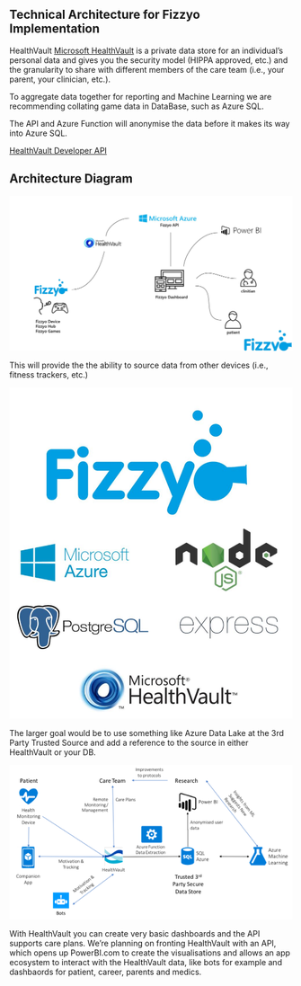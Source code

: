 ## Technical Architecture for Fizzyo Implementation

HealthVault [Microsoft HealthVault](https://www.healthvault.com/en-us/)
is a private data store for an individual’s personal data and gives you the security model (HIPPA approved, etc.) and the granularity to share with different members of the care team (i.e., your parent, your clinician, etc.).  

To aggregate data together for reporting and Machine Learning we are recommending collating game data in DataBase, such as Azure SQL. 

The API and Azure Function will anonymise the data before it makes its way into Azure SQL.  
 
[HealthVault Developer API](https://developer.healthvault.com) 
   
## Architecture Diagram

![Architecture Design](https://github.com/Fizzyo/Architecture/blob/master/Images/Fizzyoarch.jpg)   
 
 This will provide the the ability to source data from other devices (i.e., fitness trackers, etc.) 

 ![Fizzyo Tech Stack](https://github.com/Fizzyo/Architecture/blob/master/Images/Fizzyotech.jpg) 

 
 The larger goal would be to use something like Azure Data Lake at the 3rd Party Trusted Source and add a reference to the source in either HealthVault or your DB.
 
![Data Analysis Architecture](https://github.com/Fizzyo/Architecture/blob/master/Images/Fizzyoda.png)   

With HealthVault you can create very basic dashboards and the API supports care plans.  We’re planning on fronting HealthVault with an API, which opens up PowerBI.com to create the visualisations and allows an app ecosystem to interact with the HealthVault data, like bots for example and dashbaords for patient, career, parents and medics.
